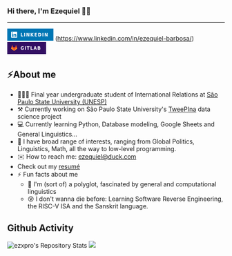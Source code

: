 ### Hi there, I'm Ezequiel 👋🏾
-----
![Ezequiel Santos](./.img/linkedin.png)
(https://www.linkedin.com/in/ezequiel-barbosa/) ![[ezxpro](https://gitlab.com/ezxpro)](./.img/gitlab.png)

## ⚡️About me
- 🧑🏽‍🎓 Final year undergraduate student of International Relations at [São Paulo State University (UNESP)](https://www.international.unesp.br/)
- ⚒️ Currently working on São Paulo State University's [TweePIna](https://labriunesp.org/docs/projetos/dados/tweepina/info) data science project
- 💻 Currently learning Python, Database modeling, Google Sheets and General Linguistics...
- 🧠 I have broad range of interests, ranging from Global Politics, Linguistics, Math, all the way to low-level programming. 
- ✉️ How to reach me: ezequiel@duck.com
- Check out my [resumé]()
- ⚡ Fun facts about me
  - 👅 I'm (sort of) a polyglot, fascinated by general and computational linguistics
  - 😵 I don't wanna die before: Learning Software Reverse Engineering, the RISC-V ISA and the Sanskrit language.
 
## Github Activity

![ezxpro's Repository Stats](https://github-readme-stats.vercel.app/api/top-langs/?username=ezxpro&theme=gruvbox)
[![](https://github-readme-stats.vercel.app/api?username=ezxpro&theme=gruvbox&line_height=26.5)](https://github-readme-stats.vercel.app/api?username=ezxpro&theme=gruvbox)



<!--
**ezxpro/ezxpro** is a ✨ _special_ ✨ repository because its `README.md` (this file) appears on your GitHub profile.

Here are some ideas to get you started:


-->
